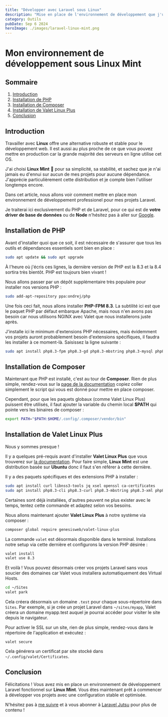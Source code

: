 ```yaml
---
title: "Développer avec Laravel sous Linux"
description: "Mise en place de l'environnement de développement que j'utilise quotidiennement pour mes projets professionnels."
category: Outils
pubDate: Sep 6 2024
heroImage: ./images/laravel-linux-mint.png
---
```


# Mon environnement de développement sous Linux Mint

## Sommaire
1. [Introduction](#introduction)
2. [Installation de PHP](#php)
3. [Installation de Composer](#composer)
4. [Installation de Valet Linux Plus](#valetlinuxplus)
5. [Conclusion](#conclusion)

## Introduction <a name="introduction"></a>

Travailler avec **Linux** offre une alternative robuste et stable pour le développement web. Il est aussi au plus proche de ce que vous pouvez mettre en production car la grande majorité des serveurs en ligne utilise cet OS.

J'ai choisi **Linux Mint** 🍃 pour sa simplicité, sa stabilité, et sachez que je n'ai jamais eu d'ennui sur aucun de mes projets pour aucune dépendance. J'apprécie particulièrement cette distribution et je compte bien l'utiliser longtemps encore.

Dans cet article, nous allons voir comment mettre en place mon environnement de développement professionel pour mes projets Laravel.

Je traiterai ici exclusivement du PHP et de Laravel, pour ce qui est de **votre driver de base de données** ou de **Node** n'hésitez pas à aller sur [Google](https://google.fr).

## Installation de PHP <a name="php"></a>

Avant d'installer quoi que ce soit, il est nécessaire de s'assurer que tous les outils et dépendances essentiels sont bien en place :

```bash
sudo apt update && sudo apt upgrade
```
À l'heure où j'écris ces lignes, la dernière version de PHP est la 8.3 et la 8.4 sortira très bientôt. PHP est toujours bien vivant !

Nous allons passer par un dépôt supplémentaire très populaire pour installer nos versions PHP :

```bash
sudo add-apt-repository ppa:ondrej/php
```

Une fois ceci fait, nous allons installer **PHP-FPM 8.3**. La subtilité ici est que le paquet PHP par défaut embarque Apache, mais nous n'en avons pas besoin car nous utilisons NGINX avec Valet que nous installerons juste après.

J'installe ici le minimum d'extensions PHP nécessaires, mais évidemment vos projets auront probablement besoin d'extensions spécifiques, il faudra les installer à ce moment-là. Saisissez la ligne suivante :

```bash
sudo apt install php8.3-fpm php8.3-gd php8.3-mbstring php8.3-mysql php8.3-opcache php8.3-sqlite3 php8.3-xml php8.3-zip
```

## Installation de Composer <a name="composer"></a>

Maintenant que PHP est installé, c'est au tour de **Composer**. Rien de plus simple, rendez-vous sur la [page de la documentation](https://getcomposer.org/download?ref=laraveljutsu.net) copiez coller simplement le script qui vous est donné pour mettre en place composer.

Cependant, pour que les paquets globaux (comme Valet Linux Plus) puissent être utilisés, il faut ajouter la variable du chemin local **$PATH** qui pointe vers les binaires de composer :

```bash
export PATH="$PATH:$HOME/.config/.composer/vendor/bin"
```

## Installation de Valet Linux Plus <a name="valetlinuxplus"></a>

Nous y sommes presque !

Il y a quelques pré-requis avant d'installer **Valet Linux Plus** que vous trouverez sur [la documentation](https://valetlinux.plus/requirements). Pour faire simple, **Linux Mint** est une distribution basée sur **Ubuntu** donc il faut s'en référer à cette dernière.

Il y a des paquets spécifiques et des extensions PHP à installer :

```bash
sudo apt install curl libnss3-tools jq xsel openssl ca-certificates
sudo apt install php8.3-cli php8.3-curl php8.3-mbstring php8.3-xml php8.3-zip php8.3-posix
```

Certaines sont déjà installées, d'autres peuvent ne plus exister avec le temps, tentez cette commande et adaptez selon vos besoins.

Nous allons maintenant ajouter **Valet Linux Plus** à notre système via composer :

```bash
composer global require genesisweb/valet-linux-plus
```

La commande `valet` est désormais disponible dans le terminal. Installons notre setup via cette dernière et configurons la version PHP désirée :

```bash
valet install
valet use 8.3
```

Et voilà ! Vous pouvez désormais créer vos projets Laravel sans vous soucier des domaines car Valet vous installera automatiquement des Virtual Hosts.

```bash
cd ~/Sites
valet park
```

Cela créera désormais un domaine `.test` pour chaque sous-répertoire dans `Sites`. Par exemple, si je crée un projet Laravel dans `~/sites/myapp`, Valet créera un domaine myapp.test auquel je pourrai accéder pour visiter le site depuis le navigateur.

Pour activer le SSL sur un site, rien de plus simple, rendez-vous dans le répertoire de l'application et exécutez :

```
valet secure
```

Cela générera un certificat par site stocké dans `~/.config/valet/Certificates`.


## Conclusion <a name="conclusion"></a>

Félicitations ! Vous avez mis en place un environnement de développement Laravel fonctionnel sur **Linux Mint**. Vous êtes maintenant prêt à commencer à développer vos projets avec une configuration stable et optimisée.

N'hésitez pas à [me suivre](https://twitter.com/LaravelJutsu) et à vous abonner à [Laravel Jutsu](https://www.youtube.com/@LaravelJutsu) pour plus de contenu !